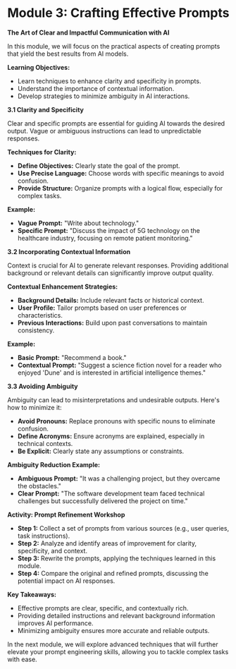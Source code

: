 # Module 3: Crafting Effective Prompts

**The Art of Clear and Impactful Communication with AI**

In this module, we will focus on the practical aspects of creating prompts that yield the best results from AI models.

**Learning Objectives:**
- Learn techniques to enhance clarity and specificity in prompts.
- Understand the importance of contextual information.
- Develop strategies to minimize ambiguity in AI interactions.

**3.1 Clarity and Specificity**

Clear and specific prompts are essential for guiding AI towards the desired output. Vague or ambiguous instructions can lead to unpredictable responses.

**Techniques for Clarity:**
- **Define Objectives:** Clearly state the goal of the prompt.
- **Use Precise Language:** Choose words with specific meanings to avoid confusion.
- **Provide Structure:** Organize prompts with a logical flow, especially for complex tasks.

**Example:**
- **Vague Prompt:** "Write about technology."
- **Specific Prompt:** "Discuss the impact of 5G technology on the healthcare industry, focusing on remote patient monitoring."

**3.2 Incorporating Contextual Information**

Context is crucial for AI to generate relevant responses. Providing additional background or relevant details can significantly improve output quality.

**Contextual Enhancement Strategies:**
- **Background Details:** Include relevant facts or historical context.
- **User Profile:** Tailor prompts based on user preferences or characteristics.
- **Previous Interactions:** Build upon past conversations to maintain consistency.

**Example:**
- **Basic Prompt:** "Recommend a book."
- **Contextual Prompt:** "Suggest a science fiction novel for a reader who enjoyed 'Dune' and is interested in artificial intelligence themes."

**3.3 Avoiding Ambiguity**

Ambiguity can lead to misinterpretations and undesirable outputs. Here's how to minimize it:
- **Avoid Pronouns:** Replace pronouns with specific nouns to eliminate confusion.
- **Define Acronyms:** Ensure acronyms are explained, especially in technical contexts.
- **Be Explicit:** Clearly state any assumptions or constraints.

**Ambiguity Reduction Example:**
- **Ambiguous Prompt:** "It was a challenging project, but they overcame the obstacles."
- **Clear Prompt:** "The software development team faced technical challenges but successfully delivered the project on time."

**Activity: Prompt Refinement Workshop**
- **Step 1:** Collect a set of prompts from various sources (e.g., user queries, task instructions).
- **Step 2:** Analyze and identify areas of improvement for clarity, specificity, and context.
- **Step 3:** Rewrite the prompts, applying the techniques learned in this module.
- **Step 4:** Compare the original and refined prompts, discussing the potential impact on AI responses.

**Key Takeaways:**
- Effective prompts are clear, specific, and contextually rich.
- Providing detailed instructions and relevant background information improves AI performance.
- Minimizing ambiguity ensures more accurate and reliable outputs.

In the next module, we will explore advanced techniques that will further elevate your prompt engineering skills, allowing you to tackle complex tasks with ease.
